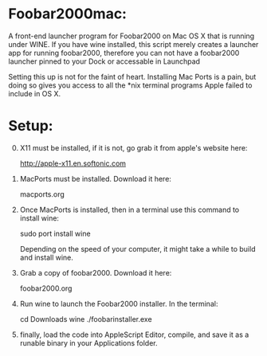 Foobar2000mac:
===========
A front-end launcher program for Foobar2000 on Mac OS X that is running under WINE. If you have wine installed, this script merely creates a launcher app for running foobar2000, therefore you can not have a foobar2000 launcher pinned to your Dock or accessable in Launchpad 

Setting this up is not for the faint of heart. Installing Mac Ports is a pain, but doing so gives you access to all the *nix terminal programs Apple failed to include in OS X.

Setup:
======
0) X11 must be installed, if it is not, go grab it from apple's website here: 

    http://apple-x11.en.softonic.com

1) MacPorts must be installed. Download it here:

    macports.org  

2) Once MacPorts is installed, then in a terminal use this command to install wine: 

    sudo port install wine

   Depending on the speed of your computer, it might take a while to build and install wine.

3) Grab a copy of foobar2000. Download it here:
    
    foobar2000.org

4) Run wine to launch the Foobar2000 installer. In the terminal: 

    cd Downloads
    wine ./foobarinstaller.exe

5) finally, load the code into AppleScript Editor, compile, and save it as a runable binary in your Applications folder.

